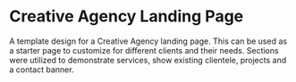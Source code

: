 # Creative Agency Landing Page


A template design for a Creative Agency landing page. This can be used as a starter page to customize for different clients and their needs. Sections were utilized to demonstrate services, show existing clientele, projects and a contact banner.  
